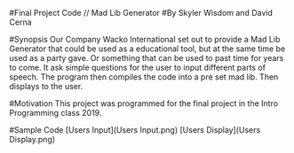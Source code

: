 #Final Project Code // Mad Lib Generator
#By Skyler Wisdom and David Cerna

#Synopsis
Our Company Wacko International set out to provide a Mad Lib Generator that could be used as a educational tool, but at the same time be used as a party gave. Or something that can be used to past time for years to come. It ask simple questions for the user to input different parts of speech. The program then compiles the code into a pre set mad lib. Then displays to the user.

#Motivation
This project was programmed for the final project in the Intro Programming class 2019.

#Sample Code
[Users Input](Users Input.png)
[Users Display](Users Display.png)